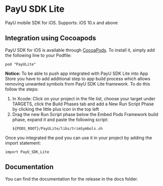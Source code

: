 # PayU SDK Lite

PayU mobile SDK for iOS.
Supports: iOS 10.x and above

## Integration using Cocoapods

PayU SDK for iOS is available through [CocoaPods](http://cocoapods.org). To install
it, simply add the following line to your Podfile:

```
pod "PayULite"
```

**Notice:** To be able to push app integrated with PayU SDK Lite into App Store you have to add additional step to app build process which allows removing unwanted symbols from PayU SDK Lite framework. To do this follow the steps:
1. In Xcode: Click on your project in the file list, choose your target under TARGETS, click the Build Phases tab and add a New Run Script Phase by clicking the little plus icon in the top left
2. Drag the new Run Script phase below the Embed Pods Framework build phase, expand it and paste the following script:
    ```
    ${PODS_ROOT}/PayULite/libs/trimSymbols.sh
    ```


Once you integrated the pod you can use it in your project by adding the import statement:

```
import PayU_SDK_Lite
```

## Documentation

You can find the documentation for the release in the docs folder.
